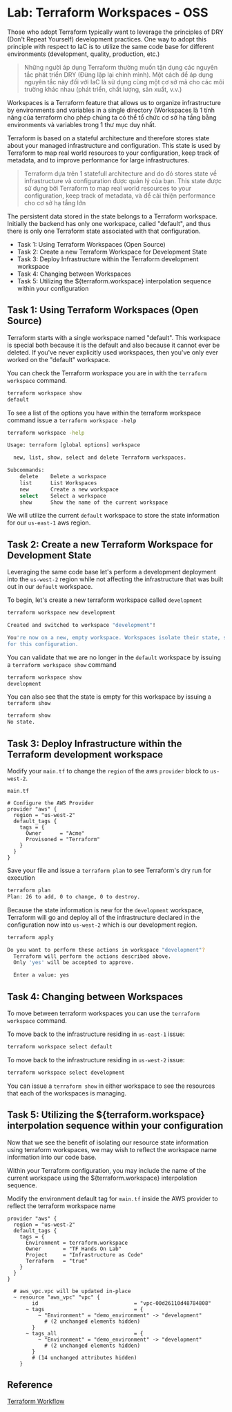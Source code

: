 # Lab: Terraform Workspaces - OSS

Those who adopt Terraform typically want to leverage the principles of DRY (Don't Repeat Yourself) development practices. One way to adopt this principle with respect to IaC is to utilize the same code base for different environments (development, quality, production, etc.)

>Những người áp dụng Terraform thường muốn tận dụng các nguyên tắc phát triển DRY (Đừng lặp lại chính mình). Một cách để áp dụng nguyên tắc này đối với IaC là sử dụng cùng một cơ sở mã cho các môi trường khác nhau (phát triển, chất lượng, sản xuất, v.v.)

Workspaces is a Terraform feature that allows us to organize infrastructure by environments and variables in a single directory (Workspaces là 1 tính năng của terraform cho phép chúng ta có thể tổ chức cơ sở hạ tầng bằng environments và variables trong 1 thư mục duy nhất.

Terraform is based on a stateful architecture and therefore stores state about your managed infrastructure and configuration. This state is used by Terraform to map real world resources to your configuration, keep track of metadata, and to improve performance for large infrastructures.

> Terraform dựa trên 1 statefull architecture and do đó stores state về infrastructure và configuration được quản lý của bạn. This state được sử dụng bởi Terraform to map real world resources to your configuration, keep track of metadata, và để cải thiện performance cho cơ sở hạ tầng lớn

The persistent data stored in the state belongs to a Terraform workspace. Initially the backend has only one workspace, called "default", and thus there is only one Terraform state associated with that configuration.

- Task 1: Using Terraform Workspaces (Open Source)
- Task 2: Create a new Terraform Workspace for Development State
- Task 3: Deploy Infrastructure within the Terraform development workspace
- Task 4: Changing between Workspaces
- Task 5: Utilizing the ${terraform.workspace} interpolation sequence within your configuration

## Task 1: Using Terraform Workspaces (Open Source)

Terraform starts with a single workspace named "default". This workspace is special both because it is the default and also because it cannot ever be deleted. If you've never explicitly used workspaces, then you've only ever worked on the "default" workspace.

You can check the Terraform workspace you are in with the `terraform workspace` command.

```bash
terraform workspace show
default
```

To see a list of the options you have within the terraform workspace command issue a `terraform workspace -help`

```bash
terraform workspace -help

Usage: terraform [global options] workspace

  new, list, show, select and delete Terraform workspaces.

Subcommands:
    delete    Delete a workspace
    list      List Workspaces
    new       Create a new workspace
    select    Select a workspace
    show      Show the name of the current workspace
```

We will utilize the current `default` workspace to store the state information for our `us-east-1` aws region.

## Task 2: Create a new Terraform Workspace for Development State

Leveraging the same code base let's perform a development deployment into the `us-west-2` region while not affecting the infrastructure that was built out in our `default` workspace.

To begin, let's create a new terraform workspace called `development`

```bash
terraform workspace new development

Created and switched to workspace "development"!

You're now on a new, empty workspace. Workspaces isolate their state, so if you run "terraform plan" Terraform will not see any existing state
for this configuration.
```

You can validate that we are no longer in the `default` workspace by issuing a `terraform workspace show` command

```bash
terraform workspace show
development
```

You can also see that the state is empty for this workspace by issuing a `terraform show`

```bash
terraform show
No state.
```

## Task 3: Deploy Infrastructure within the Terraform development workspace

Modify your `main.tf` to change the `region` of the aws `provider` block to `us-west-2`.

`main.tf`

```hcl
# Configure the AWS Provider
provider "aws" {
  region = "us-west-2"
  default_tags {
    tags = {
      Owner      = "Acme"
      Provisoned = "Terraform"
    }
  }
}
```

Save your file and issue a `terraform plan` to see Terraform's dry run for execution

```bash
terraform plan
Plan: 26 to add, 0 to change, 0 to destroy.
```

Because the state information is new for the `development` workspace, Terraform will go and deploy all of the infrastructure declared in the configuration now into `us-west-2` which is our development region.

```bash
terraform apply

Do you want to perform these actions in workspace "development"?
  Terraform will perform the actions described above.
  Only 'yes' will be accepted to approve.

  Enter a value: yes
```

## Task 4: Changing between Workspaces

To move between terraform workspaces you can use the `terraform workspace` command.

To move back to the infrastructure residing in `us-east-1` issue:

```bash
terraform workspace select default
```

To move back to the infrastructure residing in `us-west-2` issue:

```bash
terraform workspace select development
```

You can issue a `terraform show` in either workspace to see the resources that each of the workspaces is managing.

## Task 5: Utilizing the ${terraform.workspace} interpolation sequence within your configuration

Now that we see the benefit of isolating our resource state information using terraform workspaces, we may wish to reflect the workspace name information into our code base.

Within your Terraform configuration, you may include the name of the current workspace using the ${terraform.workspace} interpolation sequence.

Modify the environment default tag for `main.tf` inside the AWS provider to reflect the terraform workspace name

```hcl
provider "aws" {
  region = "us-west-2"
  default_tags {
    tags = {
      Environment = terraform.workspace
      Owner       = "TF Hands On Lab"
      Project     = "Infrastructure as Code"
      Terraform   = "true"
    }
  }
}
```

```
  # aws_vpc.vpc will be updated in-place
  ~ resource "aws_vpc" "vpc" {
        id                               = "vpc-00d26110d48784808"
      ~ tags                             = {
          ~ "Environment" = "demo_environment" -> "development"
            # (2 unchanged elements hidden)
        }
      ~ tags_all                         = {
          ~ "Environment" = "demo_environment" -> "development"
            # (2 unchanged elements hidden)
        }
        # (14 unchanged attributes hidden)
    }
```

## Reference

[Terraform Workflow](https://www.terraform.io/docs/cloud/guides/recommended-practices/part1.html)
